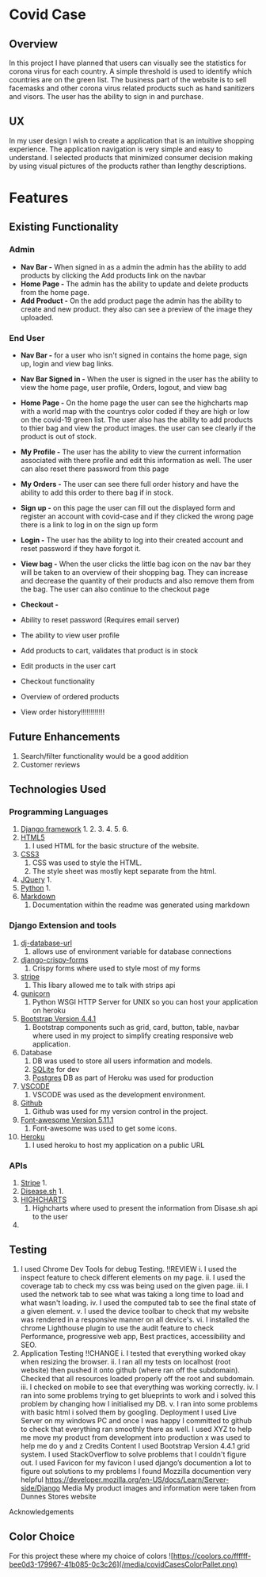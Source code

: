# Covid Case
## Overview
In this project I have planned that users can visually see the statistics for corona virus for each country. A simple threshold is used to identify which countries are on the green list.
The business part of the website is to sell facemasks and other corona virus related products such as hand sanitizers and visors.
The user has the ability to sign in and purchase.

## UX
In my user design I wish to create a application that is an intuitive shopping experience. The application navigation is very simple and easy to understand.
I selected products that minimized consumer decision making by using visual pictures of the products rather than lengthy descriptions.


# Features
## Existing Functionality
### Admin
* **Nav Bar -** When signed in as a admin the admin has the ability to add products by clicking the Add products link on the navbar 
* **Home Page -** The admin has the ability to update and delete products from the home page.
* **Add Product -** On the add product page the admin has the ability to create and new product. they also can see a preview of the image they uploaded.
### End User
* **Nav Bar -** for a user who isn't signed in contains the home page, sign up, login and view bag links.
* **Nav Bar Signed in -** When the user is signed in the user has the ability to view the home page, user profile, Orders, logout, and view bag 
* **Home Page -** On the home page the user can see the highcharts map with a world map with the countrys color coded if they are high or low on the covid-19 green list.
The user also has the ability to add products to thier bag and view the product images. the user can see clearly if the product is out of stock.
* **My Profile -** The user has the ability to view the current information associated with there profile and edit this information as well. The user can also reset there password from this page
* **My Orders -** The user can see there full order history and have the ability to add this order to there bag if in stock.
* **Sign up -** on this page the user can fill out the displayed form and register an account with covid-case and if they clicked the wrong page there is a link to log in on the sign up form
* **Login -** The user has the ability to log into their created account and reset password if they have forgot it.
* **View bag -** When the user clicks the little bag icon on the nav bar they will be taken to an overview of their shopping bag. They can increase and decrease the quantity of their products and also remove them from the bag. The user can also continue to the checkout page
* **Checkout -**

* Ability to reset password (Requires email server)
* The ability to view user profile
* Add products to cart, validates that product is in stock
* Edit products in the user cart
* Checkout functionality
* Overview of ordered products
* View order history!!!!!!!!!!!!
## Future Enhancements
1. Search/filter functionality would be a good addition
2. Customer reviews

## Technologies Used
### Programming Languages
1. [Django framework](https://www.djangoproject.com/)
    1. 
    2. 
    3. 
    4. 
    5. 
    6. 
2. [HTML5](https://en.wikipedia.org/wiki/HTML5)
    1. I used HTML for the basic structure of the website.
3. [CSS3](https://en.wikipedia.org/wiki/CSS)
    1. CSS was used to style the HTML.
    2. The style sheet was mostly kept separate from the html.
4. [JQuery](https://jquery.com/)
    1. 
5. [Python](https://www.python.org/)
    1. 
6. [Markdown](https://www.markdownguide.org/)
    1. Documentation within the readme was generated using markdown
 


### Django Extension and tools
1. [dj-database-url](https://pypi.org/project/dj-database-url/)
    1.  allows use of environment variable for database connections
2. [django-crispy-forms](https://pypi.org/project/django-crispy-forms/)
    1. Crispy forms where used to style most of my forms
3. [stripe](https://pypi.org/project/stripe/)
    1. This libary allowed me to talk with strips api
4. [gunicorn](https://pypi.org/project/gunicorn/)
    1. Python WSGI HTTP Server for UNIX so you can host your application on heroku
5. [Bootstrap Version 4.4.1](https://getbootstrap.com/)
    1. Bootstrap components such as grid, card, button, table, navbar where used in my project to simplify creating responsive web application.
6. Database
    1. DB was used to store all users information and models.
    2. [SQLite](https://www.sqlite.org/index.html) for dev
    3. [Postgres](https://www.postgresql.org/) DB as part of Heroku was used for production
7. [VSCODE](https://code.visualstudio.com/)
    1. VSCODE was used as the development environment.
8. [Github](https://github.com/)
    1. Github was used for my version control in the project.
9. [Font-awesome Version 5.11.1](https://fontawesome.com/)
    1. Font-awesome was used to get some icons.
10. [Heroku](https://heroku.com/)
    1. I used heroku to host my application on a public URL

### APIs
1. [Stripe](https://stripe.com/en-ie)
    1. 
2. [Disease.sh](https://disease.sh/docs/)
    1. 
3. [HIGHCHARTS](https://www.highcharts.com/)
    1. Highcharts where used to present the information from Disase.sh api to the user
4. 

## Testing
1. I used Chrome Dev Tools for debug Testing. !!REVIEW
i. I used the inspect feature to check different elements on my page.
ii. I used the coverage tab to check my css was being used on the given page.
iii. I used the network tab to see what was taking a long time to load and what wasn't loading.
iv. I used the computed tab to see the final state of a given element.
v. I used the device toolbar to check that my website was rendered in a responsive manner on all device's.
vi. I installed the chrome Lighthouse plugin to use the audit feature to check Performance, progressive web app, Best practices, accessibility and SEO.
2. Application Testing !!CHANGE
i. I tested that everything worked okay when resizing the browser.
ii. I ran all my tests on localhost (root website) then pushed it onto github (where ran off the subdomain). Checked that all resources loaded properly off the root and subdomain.
iii. I checked on mobile to see that everything was working correctly.
iv. I ran into some problems trying to get blueprints to work and i solved this problem by changing how I initialised my DB.
v. I ran into some problems with basic html i solved them by googling.
Deployment
I used Live Server on my windows PC and once I was happy I committed to github to check that everything ran smoothly there as well.
I used XYZ to help me move my product from development into production x was used to help me do y and z 
Credits
Content
I used Bootstrap Version 4.4.1 grid system. I used StackOverflow to solve problems that I couldn't figure out. I used Favicon for my favicon
I used django’s documention a lot to figure out solutions to my problems 
I found Mozzilla documention very helpful https://developer.mozilla.org/en-US/docs/Learn/Server-side/Django
Media
My product images and information were taken from Dunnes Stores website

Acknowledgements





## Color Choice
For this project these where my choice of colors
![https://coolors.co/ffffff-bee0d3-179967-41b085-0c3c26](/media/covidCasesColorPallet.png)
